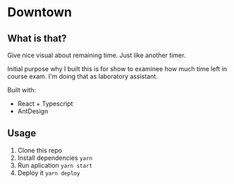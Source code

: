 # Downtown

## What is that?

Give nice visual about remaining time. Just like another timer.

Initial purpose why I built this is for show to examinee how much time left in course exam. I'm doing that as laboratory assistant.

Built with:

- React + Typescript
- AntDesign

## Usage

1. Clone this repo
2. Install dependencies `yarn`
3. Run aplication `yarn start`
4. Deploy it `yarn deploy`
